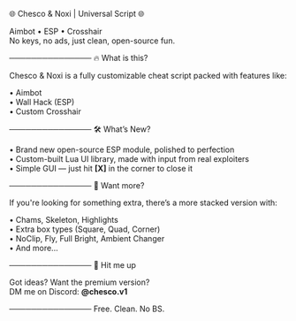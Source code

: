 🌐 Chesco & Noxi | Universal Script 🌐

Aimbot • ESP • Crosshair  
No keys, no ads, just clean, open-source fun.

───────────────
🔥 What is this?

Chesco & Noxi is a fully customizable cheat script packed with features like:

• Aimbot  
• Wall Hack (ESP)  
• Custom Crosshair

───────────────
🛠️ What’s New?

• Brand new open-source ESP module, polished to perfection  
• Custom-built Lua UI library, made with input from real exploiters  
• Simple GUI — just hit **[X]** in the corner to close it

───────────────
💎 Want more?

If you're looking for something extra, there’s a more stacked version with:

• Chams, Skeleton, Highlights  
• Extra box types (Square, Quad, Corner)  
• NoClip, Fly, Full Bright, Ambient Changer  
• And more...

───────────────
💬 Hit me up

Got ideas? Want the premium version?  
DM me on Discord: **@chesco.v1**

───────────────
Free. Clean. No BS.

